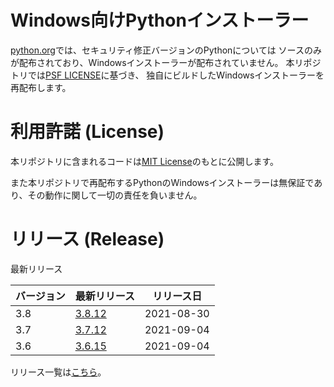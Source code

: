# Windows向けPythonインストーラー

[python.org](https://www.python.org/)では、セキュリティ修正バージョンのPythonについては
ソースのみが配布されており、Windowsインストーラーが配布されていません。
本リポジトリでは[PSF LICENSE](https://docs.python.org/3/license.html#psf-license)に基づき、
独自にビルドしたWindowsインストーラーを再配布します。

# 利用許諾 (License)

本リポジトリに含まれるコードは[MIT License](https://github.com/kai2nenobu/win-python-installer/blob/main/LICENSE)のもとに公開します。

また本リポジトリで再配布するPythonのWindowsインストーラーは無保証であり、その動作に関して一切の責任を負いません。

# リリース (Release)

最新リリース

| バージョン | 最新リリース                                                                      | リリース日 |
|------------|-----------------------------------------------------------------------------------|------------|
|        3.8 | [3.8.12](https://github.com/kai2nenobu/win-python-installer/releases/tag/v3.8.12) | 2021-08-30 |
|        3.7 | [3.7.12](https://github.com/kai2nenobu/win-python-installer/releases/tag/v3.7.12) | 2021-09-04 |
|        3.6 | [3.6.15](https://github.com/kai2nenobu/win-python-installer/releases/tag/v3.6.15) | 2021-09-04 |

リリース一覧は[こちら](https://github.com/kai2nenobu/win-python-installer/releases)。
